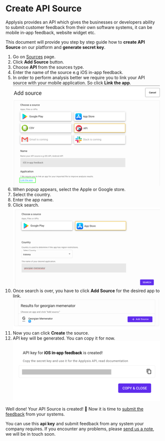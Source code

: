 # Create API Source

Applysis provides an API which gives the businesses or developers ability to submit customer feedback from their own software systems, it can be mobile in-app feedback, website widget etc.

This document will provide you step by step guide how to **create API Source** on our platform and **generate secret key**.

1. Go on [Sources](https://app.applysis.io/sources) page.
2. Click **Add Source** button.
3. Choose **API** from the sources type.
4. Enter the name of the source e.g iOS in-app feedback.
5. In order to perform analysis better we require you to link your API source with your mobile application. So click **Link the app**.
   ![](../assets/api/api-add-source.png)
6. When popup appears, select the Apple or Google store.
7. Select the country.
8. Enter the app name.
9. Click search. ![](../assets/api/api-linking-source.png)
10. Once search is over, you have to click **Add Source** for the desired app to link. ![](../assets/api/api-adding-source.png)
11. Now you can click **Create** the source.
12. API key will be generated. You can copy it for now. ![](../assets/api/api-copy-key.png)

Well done! Your API Source is created! 🎉 Now it is time to [submit the feedback](b-rest-api.md) from your systems.

You can use this **api key** and submit feedback from any system your company requires. If you encounter any problems, please [send us a note](mailto:contact@applysis.io), we will be in touch soon.
